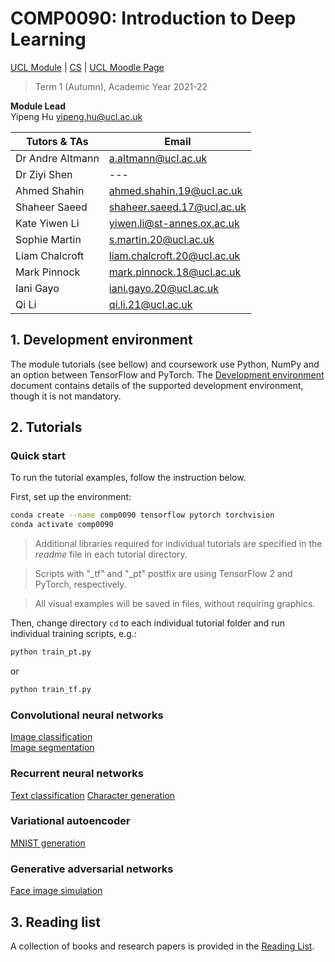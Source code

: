# COMP0090: Introduction to Deep Learning
[UCL Module](https://www.ucl.ac.uk/module-catalogue/modules/introduction-to-deep-learning/COMP0090) | [CS](https://www.ucl.ac.uk/computer-science/) | [UCL Moodle Page](https://moodle.ucl.ac.uk/course/view.php?id=1444)
>Term 1 (Autumn), Academic Year 2021-22 


**Module Lead**  
Yipeng Hu <yipeng.hu@ucl.ac.uk>

  
|Tutors & TAs     | Email                       |
|-----------------|-----------------------------|  
|Dr Andre Altmann | a.altmann@ucl.ac.uk         |  
|Dr Ziyi Shen     | ---                         |  
|Ahmed Shahin     | ahmed.shahin.19@ucl.ac.uk   |  
|Shaheer Saeed    | shaheer.saeed.17@ucl.ac.uk  |  
|Kate Yiwen Li    | yiwen.li@st-annes.ox.ac.uk  |  
|Sophie Martin    | s.martin.20@ucl.ac.uk       |  
|Liam Chalcroft   | liam.chalcroft.20@ucl.ac.uk |  
|Mark Pinnock     | mark.pinnock.18@ucl.ac.uk   |  
|Iani Gayo        | iani.gayo.20@ucl.ac.uk      |  
|Qi Li            | qi.li.21@ucl.ac.uk          |  

	
## 1. Development environment
The module tutorials (see bellow) and coursework use Python, NumPy and an option between TensorFlow and PyTorch. The [Development environment](docs/dev.md) document contains details of the supported development environment, though it is not mandatory.  


## 2. Tutorials
### Quick start
To run the tutorial examples, follow the instruction below.

First, set up the environment:
``` bash
conda create --name comp0090 tensorflow pytorch torchvision
conda activate comp0090
```
>Additional libraries required for individual tutorials are specified in the _readme_ file in each tutorial directory. 

>Scripts with "_tf" and "_pt" postfix are using TensorFlow 2 and PyTorch, respectively.

>All visual examples will be saved in files, without requiring graphics.

Then, change directory `cd` to each individual tutorial folder and run individual training scripts, e.g.:
``` bash
python train_pt.py   
```
or 
``` bash
python train_tf.py  
```

### Convolutional neural networks
[Image classification](tutorials/img_cls)  
[Image segmentation](tutorials/img_sgm)

### Recurrent neural networks
[Text classification](tutorials/txt_cls)
[Character generation](tutorials/char_gen)

### Variational autoencoder
[MNIST generation](tutorials/mnist_vae)

### Generative adversarial networks
[Face image simulation](tutorials/face_gan)


## 3. Reading list
A collection of books and research papers is provided in the [Reading List](docs/reading.md).
